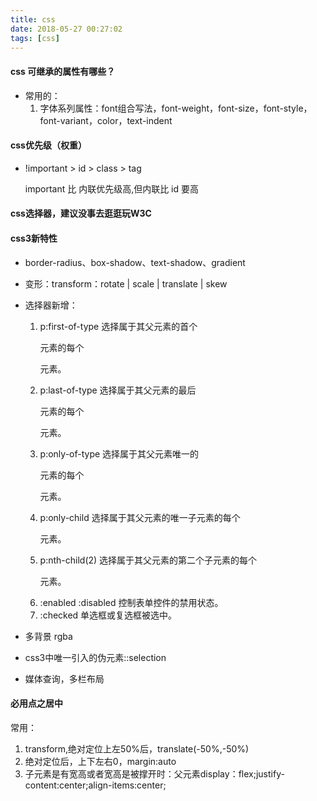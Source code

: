 ```yaml
---
title: css
date: 2018-05-27 00:27:02
tags: [css]
---
```


#### css 可继承的属性有哪些？

- 常用的：
  1. 字体系列属性：font组合写法，font-weight，font-size，font-style，font-variant，color，text-indent

#### css优先级（权重）

- !important >  id > class > tag  

  important 比 内联优先级高,但内联比 id 要高

#### css选择器，建议没事去逛逛玩W3C

#### css3新特性

- border-radius、box-shadow、text-shadow、gradient

- 变形：transform：rotate | scale | translate |  skew 

- 选择器新增：

  1. p:first-of-type 选择属于其父元素的首个 <p> 元素的每个 <p> 元素。
  2. p:last-of-type  选择属于其父元素的最后 <p> 元素的每个 <p> 元素。
  3. p:only-of-type  选择属于其父元素唯一的 <p> 元素的每个 <p> 元素。
  4. p:only-child    选择属于其父元素的唯一子元素的每个 <p> 元素。
  5. p:nth-child(2)  选择属于其父元素的第二个子元素的每个 <p> 元素。
  6. :enabled  :disabled 控制表单控件的禁用状态。
  7. :checked        单选框或复选框被选中。

- 多背景 rgba

- css3中唯一引入的伪元素::selection

- 媒体查询，多栏布局


#### 必用点之居中

常用：

1. transform,绝对定位上左50%后，translate(-50%,-50%)
2. 绝对定位后，上下左右0，margin:auto
3. 子元素是有宽高或者宽高是被撑开时：父元素display：flex;justify-content:center;align-items:center;
